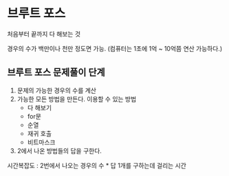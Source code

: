 # 브루트 포스
처음부터 끝까지 다 해보는 것

경우의 수가 백만이나 천만 정도면 가능.
(컴퓨터는 1초에 1억 ~ 10억쯤 연산 가능하다.)

## 브루트 포스 문제풀이 단계
1. 문제의 가능한 경우의 수를 계산
2. 가능한 모든 방법을 만든다.
    이용할 수 있는 방법
    - 다 해보기
    - for문
    - 순열
    - 재귀 호출
    - 비트마스크
3. 2에서 나온 방법들의 답을 구한다.

시간복잡도 : 2번에서 나오는 경우의 수 * 답 1개를 구하는데 걸리는 시간